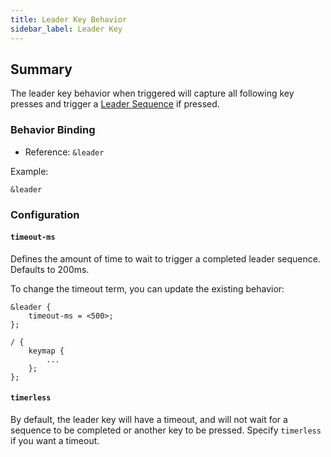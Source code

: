 ```yaml
---
title: Leader Key Behavior
sidebar_label: Leader Key
---
```


## Summary

The leader key behavior when triggered will capture all following key presses and trigger a [Leader Sequence](../features/leader.md) if pressed.

### Behavior Binding

- Reference: `&leader`

Example:

```
&leader
```

### Configuration

#### `timeout-ms`

Defines the amount of time to wait to trigger a completed leader sequence. Defaults to 200ms.

To change the timeout term, you can update the existing behavior:

```
&leader {
    timeout-ms = <500>;
};

/ {
    keymap {
        ...
    };
};
```

#### `timerless`

By default, the leader key will have a timeout, and will not wait for a sequence to be completed or another key to be pressed. Specify `timerless` if you want a timeout.
